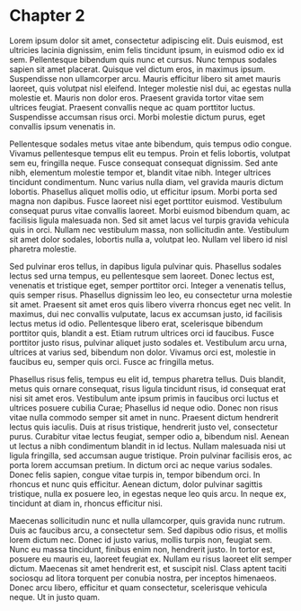 # Chapter 2

Lorem ipsum dolor sit amet, consectetur adipiscing elit. Duis euismod, est ultricies lacinia dignissim, enim felis tincidunt ipsum, in euismod odio ex id sem. Pellentesque bibendum quis nunc et cursus. Nunc tempus sodales sapien sit amet placerat. Quisque vel dictum eros, in maximus ipsum. Suspendisse non ullamcorper arcu. Mauris efficitur libero sit amet mauris laoreet, quis volutpat nisl eleifend. Integer molestie nisl dui, ac egestas nulla molestie et. Mauris non dolor eros. Praesent gravida tortor vitae sem ultrices feugiat. Praesent convallis neque ac quam porttitor luctus. Suspendisse accumsan risus orci. Morbi molestie dictum purus, eget convallis ipsum venenatis in.

Pellentesque sodales metus vitae ante bibendum, quis tempus odio congue. Vivamus pellentesque tempus elit eu tempus. Proin et felis lobortis, volutpat sem eu, fringilla neque. Fusce consequat consequat dignissim. Sed ante nibh, elementum molestie tempor et, blandit vitae nibh. Integer ultrices tincidunt condimentum. Nunc varius nulla diam, vel gravida mauris dictum lobortis. Phasellus aliquet mollis odio, ut efficitur ipsum. Morbi porta sed magna non dapibus. Fusce laoreet nisi eget porttitor euismod. Vestibulum consequat purus vitae convallis laoreet. Morbi euismod bibendum quam, ac facilisis ligula malesuada non. Sed sit amet lacus vel turpis gravida vehicula quis in orci. Nullam nec vestibulum massa, non sollicitudin ante. Vestibulum sit amet dolor sodales, lobortis nulla a, volutpat leo. Nullam vel libero id nisl pharetra molestie.

Sed pulvinar eros tellus, in dapibus ligula pulvinar quis. Phasellus sodales lectus sed urna tempus, eu pellentesque sem laoreet. Donec lectus est, venenatis et tristique eget, semper porttitor orci. Integer a venenatis tellus, quis semper risus. Phasellus dignissim leo leo, eu consectetur urna molestie sit amet. Praesent sit amet eros quis libero viverra rhoncus eget nec velit. In maximus, dui nec convallis vulputate, lacus ex accumsan justo, id facilisis lectus metus id odio. Pellentesque libero erat, scelerisque bibendum porttitor quis, blandit a est. Etiam rutrum ultrices orci id faucibus. Fusce porttitor justo risus, pulvinar aliquet justo sodales et. Vestibulum arcu urna, ultrices at varius sed, bibendum non dolor. Vivamus orci est, molestie in faucibus eu, semper quis orci. Fusce ac fringilla metus.

Phasellus risus felis, tempus eu elit id, tempus pharetra tellus. Duis blandit, metus quis ornare consequat, risus ligula tincidunt risus, id consequat erat nisi sit amet eros. Vestibulum ante ipsum primis in faucibus orci luctus et ultrices posuere cubilia Curae; Phasellus id neque odio. Donec non risus vitae nulla commodo semper sit amet in nunc. Praesent dictum hendrerit lectus quis iaculis. Duis at risus tristique, hendrerit justo vel, consectetur purus. Curabitur vitae lectus feugiat, semper odio a, bibendum nisl. Aenean ut lectus a nibh condimentum blandit in id lectus. Nullam malesuada nisi ut ligula fringilla, sed accumsan augue tristique. Proin pulvinar facilisis eros, ac porta lorem accumsan pretium. In dictum orci ac neque varius sodales. Donec felis sapien, congue vitae turpis in, tempor bibendum orci. In rhoncus et nunc quis efficitur. Aenean dictum, dolor pulvinar sagittis tristique, nulla ex posuere leo, in egestas neque leo quis arcu. In neque ex, tincidunt at diam in, rhoncus efficitur nisi.

Maecenas sollicitudin nunc et nulla ullamcorper, quis gravida nunc rutrum. Duis ac faucibus arcu, a consectetur sem. Sed dapibus odio risus, et mollis lorem dictum nec. Donec id justo varius, mollis turpis non, feugiat sem. Nunc eu massa tincidunt, finibus enim non, hendrerit justo. In tortor est, posuere eu mauris eu, laoreet feugiat ex. Nullam eu risus laoreet elit semper dictum. Maecenas sit amet hendrerit est, et suscipit nisl. Class aptent taciti sociosqu ad litora torquent per conubia nostra, per inceptos himenaeos. Donec arcu libero, efficitur et quam consectetur, scelerisque vehicula neque. Ut in justo quam.

